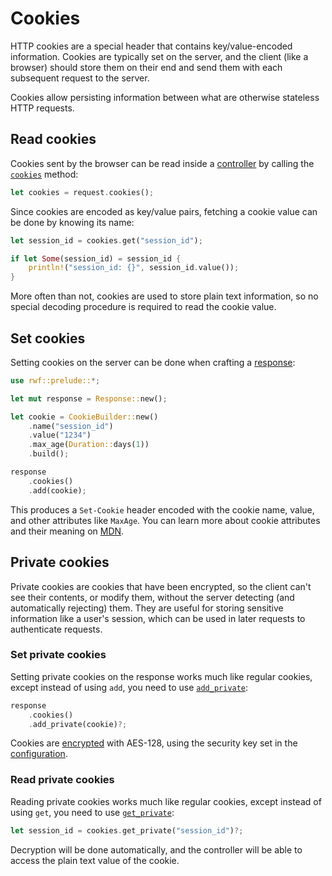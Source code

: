 # Cookies

HTTP cookies are a special header that contains key/value-encoded information. Cookies are typically set on the server, and the client (like a browser) should store them on their end and send them with each subsequent request to the server.

Cookies allow persisting information between what are otherwise stateless HTTP requests.

## Read cookies

Cookies sent by the browser can be read inside a [controller](index.md) by calling the [`cookies`](https://docs.rs/rwf/latest/rwf/http/request/struct.Request.html#method.cookies) method:

```rust
let cookies = request.cookies();
```

Since cookies are encoded as key/value pairs, fetching a cookie value can be done by knowing its name:

```rust
let session_id = cookies.get("session_id");

if let Some(session_id) = session_id {
    println!("session_id: {}", session_id.value());
}
```

More often than not, cookies are used to store plain text information, so no special decoding procedure is required to read the cookie value.

## Set cookies

Setting cookies on the server can be done when crafting a [response](response.md):

```rust
use rwf::prelude::*;

let mut response = Response::new();

let cookie = CookieBuilder::new()
    .name("session_id")
    .value("1234")
    .max_age(Duration::days(1))
    .build();

response
    .cookies()
    .add(cookie);
```

This produces a `Set-Cookie` header encoded with the cookie name, value, and other attributes like `MaxAge`. You can learn more about cookie attributes and their meaning on [MDN](https://developer.mozilla.org/en-US/docs/Web/HTTP/Headers/Set-Cookie).

## Private cookies

Private cookies are cookies that have been encrypted, so the client can't see their contents, or modify them, without the server detecting (and automatically rejecting) them.
They are useful for storing sensitive information like a user's session, which can be used in later requests to authenticate requests.

### Set private cookies

Setting private cookies on the response works much like regular cookies, except instead of using `add`, you need to use [`add_private`](https://docs.rs/rwf/latest/rwf/http/cookies/struct.Cookies.html#method.add_private):

```rust
response
    .cookies()
    .add_private(cookie)?;
```

Cookies are [encrypted](../security/encryption.md) with AES-128, using the security key set in the [configuration](../configuration.md).


### Read private cookies

Reading private cookies works much like regular cookies, except instead of using `get`, you need to use [`get_private`](https://docs.rs/rwf/latest/rwf/http/cookies/struct.Cookies.html#method.get_private):

```rust
let session_id = cookies.get_private("session_id")?;
```

Decryption will be done automatically, and the controller will be able to access the plain text value of the cookie.
